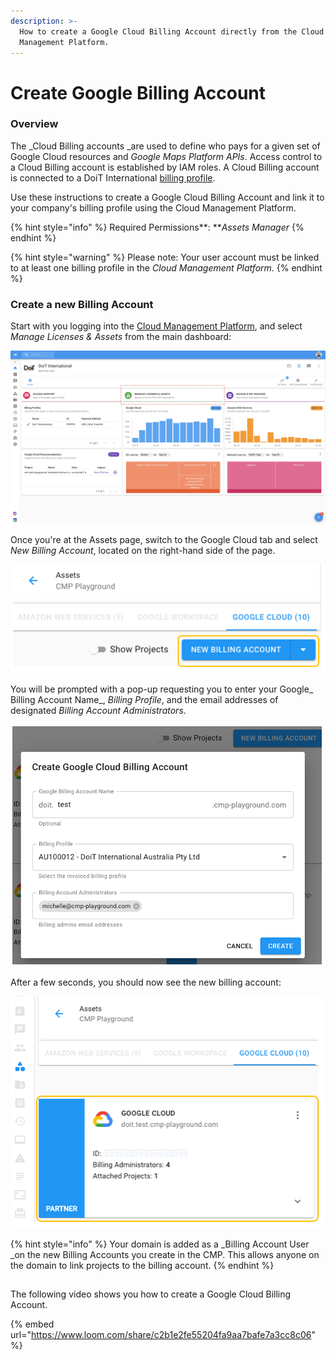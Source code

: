 ```yaml
---
description: >-
  How to create a Google Cloud Billing Account directly from the Cloud
  Management Platform.
---
```


# Create Google Billing Account

### Overview

The _Cloud Billing accounts _are used to define who pays for a given set of Google Cloud resources and _Google Maps Platform APIs_. Access control to a Cloud Billing account is established by IAM roles. A Cloud Billing account is connected to a DoiT International [billing profile](../invoices-and-payments/setting-up-a-new-billing-profile.md).

Use these instructions to create a Google Cloud Billing Account and link it to your company's billing profile using the Cloud Management Platform. 

{% hint style="info" %}
Required Permissions**: **_Assets Manager_
{% endhint %}

{% hint style="warning" %}
Please note: Your user account must be linked to at least one billing profile in the _Cloud Management Platform_.
{% endhint %}

### Create a new Billing Account

Start with you logging into the [Cloud Management Platform](https://app.doit-intl.com), and select _Manage Licenses & Assets_ from the main dashboard:

![](../.gitbook/assets/transfer-projects.png)

Once you're at the Assets page, switch to the Google Cloud tab and select _New Billing Account_, located on the right-hand side of the page. 

![](<../.gitbook/assets/image (64).png>)

You will be prompted with a pop-up requesting you to enter your Google_ Billing Account Name_, _Billing Profile_, and the email addresses of designated _Billing Account Administrators_. 

![](<../.gitbook/assets/image (118).png>)

After a few seconds, you should now see the new billing account:

![](<../.gitbook/assets/image (81).png>)

{% hint style="info" %}
Your domain is added as a _Billing Account User _on the new Billing Accounts you create in the CMP. This allows anyone on the domain to link projects to the billing account.
{% endhint %}

##

The following video shows you how to create a Google Cloud Billing Account.

{% embed url="https://www.loom.com/share/c2b1e2fe55204fa9aa7bafe7a3cc8c06" %}

